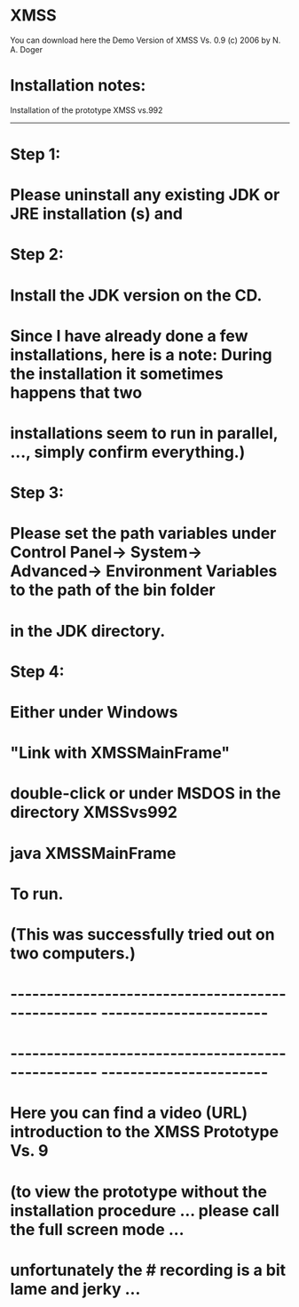 # XMSS
 
You can download here the Demo Version of XMSS Vs. 0.9 (c) 2006 by N. A. Doger

# Installation notes:

Installation of the prototype XMSS vs.992
-------------------------------------------------- ---------------------


# Step 1:

# Please uninstall any existing JDK or JRE installation (s) and


# Step 2:

# Install the JDK version on the CD.
# Since I have already done a few installations, here is a note: During the installation it sometimes happens that two 
# installations seem to run in parallel, ..., simply confirm everything.)


# Step 3:

# Please set the path variables under Control Panel-> System-> Advanced-> Environment Variables to the path of the bin folder 
# in the JDK directory.


# Step 4:

# Either under Windows
# "Link with XMSSMainFrame"
# double-click or under MSDOS in the directory XMSSvs992
# java XMSSMainFrame
# To run.
# (This was successfully tried out on two computers.)
# -------------------------------------------------- -----------------------
# -------------------------------------------------- -----------------------

# Here you can find a video (URL) introduction to the XMSS Prototype Vs. 9
# (to view the prototype without the installation procedure ... please call the full screen mode ... 
# unfortunately the # recording is a bit lame and jerky ...

